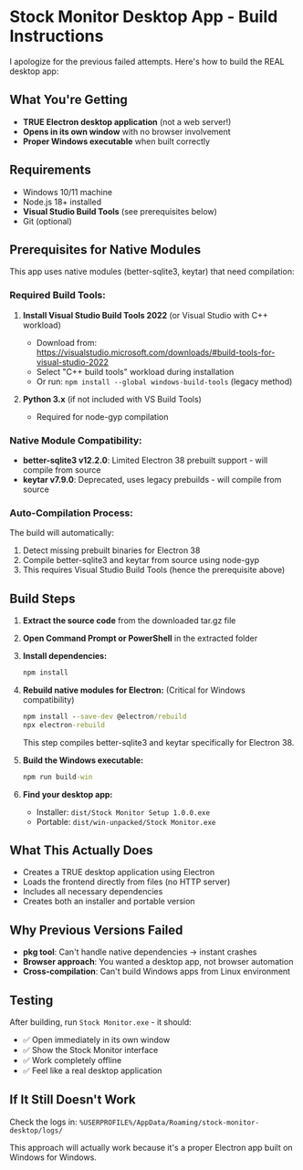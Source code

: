 # Stock Monitor Desktop App - Build Instructions

I apologize for the previous failed attempts. Here's how to build the REAL desktop app:

## What You're Getting
- **TRUE Electron desktop application** (not a web server!)
- **Opens in its own window** with no browser involvement
- **Proper Windows executable** when built correctly

## Requirements
- Windows 10/11 machine
- Node.js 18+ installed
- **Visual Studio Build Tools** (see prerequisites below)
- Git (optional)

## Prerequisites for Native Modules

This app uses native modules (better-sqlite3, keytar) that need compilation:

### Required Build Tools:
1. **Install Visual Studio Build Tools 2022** (or Visual Studio with C++ workload)
   - Download from: https://visualstudio.microsoft.com/downloads/#build-tools-for-visual-studio-2022
   - Select "C++ build tools" workload during installation
   - Or run: `npm install --global windows-build-tools` (legacy method)

2. **Python 3.x** (if not included with VS Build Tools)
   - Required for node-gyp compilation

### Native Module Compatibility:
- **better-sqlite3 v12.2.0**: Limited Electron 38 prebuilt support - will compile from source
- **keytar v7.9.0**: Deprecated, uses legacy prebuilds - will compile from source

### Auto-Compilation Process:
The build will automatically:
1. Detect missing prebuilt binaries for Electron 38
2. Compile better-sqlite3 and keytar from source using node-gyp
3. This requires Visual Studio Build Tools (hence the prerequisite above)

## Build Steps

1. **Extract the source code** from the downloaded tar.gz file
2. **Open Command Prompt or PowerShell** in the extracted folder
3. **Install dependencies:**
   ```cmd
   npm install
   ```

4. **Rebuild native modules for Electron:** (Critical for Windows compatibility)
   ```cmd
   npm install --save-dev @electron/rebuild
   npx electron-rebuild
   ```
   This step compiles better-sqlite3 and keytar specifically for Electron 38.

5. **Build the Windows executable:**
   ```cmd
   npm run build-win
   ```

6. **Find your desktop app:**
   - Installer: `dist/Stock Monitor Setup 1.0.0.exe`
   - Portable: `dist/win-unpacked/Stock Monitor.exe`

## What This Actually Does
- Creates a TRUE desktop application using Electron
- Loads the frontend directly from files (no HTTP server)
- Includes all necessary dependencies
- Creates both an installer and portable version

## Why Previous Versions Failed
- **pkg tool**: Can't handle native dependencies → instant crashes
- **Browser approach**: You wanted a desktop app, not browser automation
- **Cross-compilation**: Can't build Windows apps from Linux environment

## Testing
After building, run `Stock Monitor.exe` - it should:
- ✅ Open immediately in its own window
- ✅ Show the Stock Monitor interface
- ✅ Work completely offline
- ✅ Feel like a real desktop application

## If It Still Doesn't Work
Check the logs in: `%USERPROFILE%/AppData/Roaming/stock-monitor-desktop/logs/`

This approach will actually work because it's a proper Electron app built on Windows for Windows.
